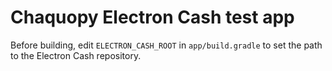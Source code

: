 # Chaquopy Electron Cash test app

Before building, edit `ELECTRON_CASH_ROOT` in `app/build.gradle` to set the path to the
Electron Cash repository.
